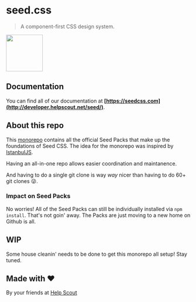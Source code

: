 # seed.css

> A component-first CSS design system.

<img src="http://developer.helpscout.net/seed/images/seed.png" width="100">


## Documentation

You can find all of our documentation at **[https://seedcss.com](http://developer.helpscout.net/seed/)**.


## About this repo

This [monorepo](https://github.com/babel/babel/blob/master/doc/design/monorepo.md) contains all the official Seed Packs that make up the foundations of Seed CSS. The idea for the monorepo was inspired by [IstanbulJS](https://github.com/istanbuljs/istanbuljs).

Having an all-in-one repo allows easier coordination and maintanence.

And having to do a single git clone is way _way_ nicer than having to do 60+ git clones 😜.


### Impact on Seed Packs

No worries! All of the Seed Packs can still be individually installed via `npm install`. That's not goin' away. The Packs are just moving to a new home on Github is all.


## WIP

Some house cleanin' needs to be done to get this monorepo all setup! Stay tuned.


## Made with ❤️

By your friends at [Help Scout](https://www.helpscout.net)
